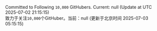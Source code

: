 Committed to Following `10,000` GitHubers. Current: <!-- FOLLOWING_COUNT -->null<!-- FOLLOWING_COUNT --> (Update at UTC <!-- LAST_UPDATED -->2025-07-02 21:15:15<!-- LAST_UPDATED -->)<br>
致力于关注`10,000`个GitHuber。当前：<!-- FOLLOWING_COUNT -->null<!-- FOLLOWING_COUNT --> (更新于北京时间 <!-- LAST_UPDATED_CST -->2025-07-03 05:15:15<!-- LAST_UPDATED_CST -->)
